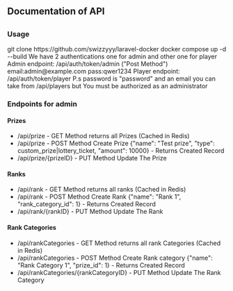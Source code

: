 <h2>Documentation of API<h2></h2>
<h3>Usage</h3>
git clone https://github.com/swizzyyy/laravel-docker
docker compose up -d --build
We have 2 authentications one for admin and other one for player
Admin endpoint: /api/auth/token/admin ("Post Method") email:admin@example.com pass:qwer1234
Player endpoint: /api/auth/token/player P.s password is "password" and an email you can take from /api/players but You must be authorized as an administrator
<h3>Endpoints for admin</h3>
<h4>Prizes</h4>
    <ul>
<li>/api/prize - GET Method returns all Prizes (Cached in Redis)</li>
<li>/api/prize - POST Method Create Prize {"name": "Test prize", "type": custom_prize|lottery_ticket, "amount": 10000} - Returns Created Record</li>
<li>/api/prize/{prizeID} - PUT Method Update The Prize</li>
  </ul>
<h4>Ranks</h4>
    <ul>
<li>/api/rank - GET Method returns all ranks (Cached in Redis)</li>
<li>/api/rank - POST Method Create Rank {"name": "Rank 1", "rank_category_id": 1} - Returns Created Record</li>
<li>/api/rank/{rankID} - PUT Method Update The Rank</li>
    </ul>
<h4>Rank Categories</h4>
<ul>
    <li>/api/rankCategories - GET Method returns all rank Categories (Cached in Redis)</li>
    <li>/api/rankCategories - POST Method Create Rank category {"name": "Rank Category 1", "prize_id": 1} - Returns Created Record</li>
    <li>/api/rankCategories/{rankCategoryID} - PUT Method Update The Rank Category</li>
</ul>
